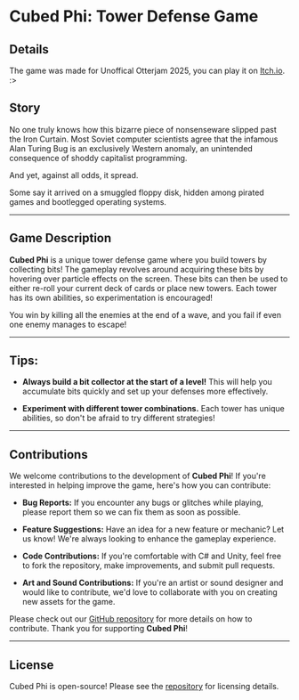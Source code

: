 # Cubed Phi: Tower Defense Game

## Details 

The game was made for Unoffical Otterjam 2025, you can play it on [Itch.io](https://xor-saber.itch.io/cubed-phi). :>

## Story
No one truly knows how this bizarre piece of nonsenseware slipped past the Iron Curtain. Most Soviet computer scientists agree that the infamous Alan Turing Bug is an exclusively Western anomaly, an unintended consequence of shoddy capitalist programming.

And yet, against all odds, it spread.

Some say it arrived on a smuggled floppy disk, hidden among pirated games and bootlegged operating systems.

---

## Game Description
**Cubed Phi** is a unique tower defense game where you build towers by collecting bits! The gameplay revolves around acquiring these bits by hovering over particle effects on the screen. These bits can then be used to either re-roll your current deck of cards or place new towers. Each tower has its own abilities, so experimentation is encouraged!

You win by killing all the enemies at the end of a wave, and you fail if even one enemy manages to escape!

---

## Tips:
- **Always build a bit collector at the start of a level!** This will help you accumulate bits quickly and set up your defenses more effectively.
  
- **Experiment with different tower combinations.** Each tower has unique abilities, so don't be afraid to try different strategies!

---

## Contributions
We welcome contributions to the development of **Cubed Phi**! If you're interested in helping improve the game, here's how you can contribute:

- **Bug Reports:** If you encounter any bugs or glitches while playing, please report them so we can fix them as soon as possible.
  
- **Feature Suggestions:** Have an idea for a new feature or mechanic? Let us know! We're always looking to enhance the gameplay experience.
  
- **Code Contributions:** If you're comfortable with C# and Unity, feel free to fork the repository, make improvements, and submit pull requests.
  
- **Art and Sound Contributions:** If you're an artist or sound designer and would like to contribute, we'd love to collaborate with you on creating new assets for the game.
  
Please check out our [GitHub repository](https://github.com/XOR-SABER/Cubed_Phi/tree/main/Contributions) for more details on how to contribute. Thank you for supporting **Cubed Phi**!

---

## License
Cubed Phi is open-source! Please see the [repository](https://github.com/XOR-SABER/Cubed_Phi/blob/main/Licence) for licensing details.